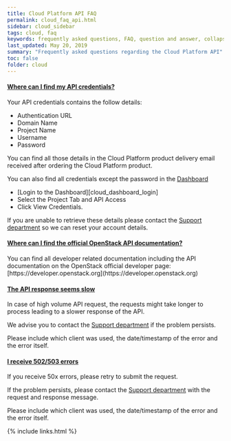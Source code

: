 ```yaml
---
title: Cloud Platform API FAQ
permalink: cloud_faq_api.html
sidebar: cloud_sidebar
tags: cloud, faq
keywords: frequently asked questions, FAQ, question and answer, collapsible sections, expand, collapse
last_updated: May 20, 2019
summary: "Frequently asked questions regarding the Cloud Platform API"
toc: false
folder: cloud
---
```


<div class="panel-group" id="accordion">
                    <div class="panel panel-default">
                        <div class="panel-heading">
                            <h4 class="panel-title">
                                <a class="noCrossRef accordion-toggle" data-toggle="collapse" data-parent="#accordion" href="#collapseOneApi">Where can I find my API credentials?</a>
                            </h4>
                        </div>
                        <div id="collapseOneApi" class="panel-collapse collapse noCrossRef">
                            <div class="panel-body">
<div markdown="1">
Your API credentials contains the follow details:

* Authentication URL
* Domain Name
* Project Name
* Username
* Password

You can find all those details in the Cloud Platform product delivery email received after ordering the Cloud Platform product.

You can also find all credentials except the password in the [Dashboard](https://console.cloudcentral.com.au)

* [Login to the Dashboard][cloud_dashboard_login]
* Select the Project Tab and API Access
* Click View Credentials.

If you are unable to retrieve these details please contact the [Support department](https://connect.cloudcentral.com.au) so we can reset your account details.
</div>
                            </div>
                        </div>
                    </div>
                    <!-- /.panel -->
                    <div class="panel panel-default">
                        <div class="panel-heading">
                            <h4 class="panel-title">
                                <a class="noCrossRef accordion-toggle" data-toggle="collapse" data-parent="#accordion" href="#collapseTwoApi">Where can I find the official OpenStack API documentation?</a>
                            </h4>
                        </div>
                        <div id="collapseTwoApi" class="panel-collapse collapse noCrossRef">
                            <div class="panel-body">
<div markdown="1">
You can find all developer related documentation including the API documentation on the OpenStack official developer page: [https://developer.openstack.org](https://developer.openstack.org)
</div>
                            </div>
                        </div>
                    </div>
                    <!-- /.panel -->
                    <div class="panel panel-default">
                        <div class="panel-heading">
                            <h4 class="panel-title">
                                <a class="noCrossRef accordion-toggle" data-toggle="collapse" data-parent="#accordion" href="#collapseThreeApi">The API response seems slow</a>
                            </h4>
                        </div>
                        <div id="collapseThreeApi" class="panel-collapse collapse noCrossRef">
                            <div class="panel-body">
<div markdown="1">
In case of high volume API request, the requests might take longer to process leading to a slower response of the API.

We advise you to contact the [Support department](https://connect.cloudcentral.com.au) if the problem persists.

Please include which client was used, the date/timestamp of the error and the error itself.
</div>
                            </div>
                        </div>
                    </div>
                    <!-- /.panel -->
                    <div class="panel panel-default">
                        <div class="panel-heading">
                            <h4 class="panel-title">
                                <a class="noCrossRef accordion-toggle" data-toggle="collapse" data-parent="#accordion" href="#collapseFourApi">I receive 502/503 errors</a>
                            </h4>
                        </div>
                        <div id="collapseFourApi" class="panel-collapse collapse">
                            <div class="panel-body">
<div markdown="1">
If you receive 50x errors, please retry to submit the request.

If the problem persists, please contact the [Support department](https://connect.cloudcentral.com.au) with the request and response message.

Please include which client was used, the date/timestamp of the error and the error itself.
</div>
                            </div>
                        </div>
                    </div>
                    <!-- /.panel -->
</div>
<!-- /.panel-group -->

{% include links.html %}

